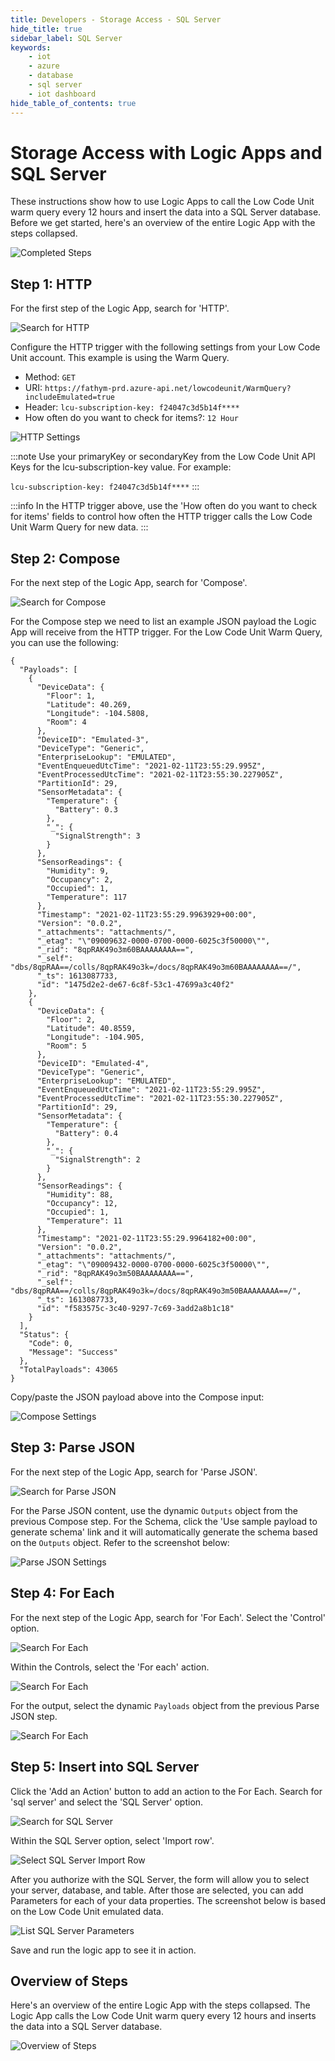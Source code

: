 ```yaml
---
title: Developers - Storage Access - SQL Server
hide_title: true
sidebar_label: SQL Server
keywords:
    - iot
    - azure
    - database
    - sql server
    - iot dashboard
hide_table_of_contents: true
---
```


# Storage Access with Logic Apps and SQL Server

These instructions show how to use Logic Apps to call the Low Code Unit warm query every 12 hours and insert the data into a SQL Server database. Before we get started, here's an overview of the entire Logic App with the steps collapsed.

![Completed Steps](/img/screenshots/logic-apps-sql-server-overview.png)

## Step 1: HTTP

For the first step of the Logic App, search for 'HTTP'.

![Search for HTTP](/img/screenshots/alerts/search-for-http.png)

Configure the HTTP trigger with the following settings from your Low Code Unit account. This example is using the Warm Query.
- Method: `GET`
- URI: `https://fathym-prd.azure-api.net/lowcodeunit/WarmQuery?includeEmulated=true`
- Header: `lcu-subscription-key: f24047c3d5b14f****`
- How often do you want to check for items?: `12 Hour`

![HTTP Settings](/img/screenshots/alerts/http-settings.png)

:::note
Use your primaryKey or secondaryKey from the Low Code Unit API Keys for the lcu-subscription-key value. For example:

`lcu-subscription-key: f24047c3d5b14f****`
:::

:::info
In the HTTP trigger above, use the 'How often do you want to check for items' fields to control how often the HTTP trigger calls the Low Code Unit Warm Query for new data.
:::

## Step 2: Compose

For the next step of the Logic App, search for 'Compose'.

![Search for Compose](/img/screenshots/alerts/search-for-compose.png)

For the Compose step we need to list an example JSON payload the Logic App will receive from the HTTP trigger. For the Low Code Unit Warm Query, you can use the following:

```
{
  "Payloads": [
    {
      "DeviceData": {
        "Floor": 1,
        "Latitude": 40.269,
        "Longitude": -104.5808,
        "Room": 4
      },
      "DeviceID": "Emulated-3",
      "DeviceType": "Generic",
      "EnterpriseLookup": "EMULATED",
      "EventEnqueuedUtcTime": "2021-02-11T23:55:29.995Z",
      "EventProcessedUtcTime": "2021-02-11T23:55:30.227905Z",
      "PartitionId": 29,
      "SensorMetadata": {
        "Temperature": {
          "Battery": 0.3
        },
        "_": {
          "SignalStrength": 3
        }
      },
      "SensorReadings": {
        "Humidity": 9,
        "Occupancy": 2,
        "Occupied": 1,
        "Temperature": 117
      },
      "Timestamp": "2021-02-11T23:55:29.9963929+00:00",
      "Version": "0.0.2",
      "_attachments": "attachments/",
      "_etag": "\"09009632-0000-0700-0000-6025c3f50000\"",
      "_rid": "8qpRAK49o3m60BAAAAAAAA==",
      "_self": "dbs/8qpRAA==/colls/8qpRAK49o3k=/docs/8qpRAK49o3m60BAAAAAAAA==/",
      "_ts": 1613087733,
      "id": "1475d2e2-de67-6c8f-53c1-47699a3c40f2"
    },
    {
      "DeviceData": {
        "Floor": 2,
        "Latitude": 40.8559,
        "Longitude": -104.905,
        "Room": 5
      },
      "DeviceID": "Emulated-4",
      "DeviceType": "Generic",
      "EnterpriseLookup": "EMULATED",
      "EventEnqueuedUtcTime": "2021-02-11T23:55:29.995Z",
      "EventProcessedUtcTime": "2021-02-11T23:55:30.227905Z",
      "PartitionId": 29,
      "SensorMetadata": {
        "Temperature": {
          "Battery": 0.4
        },
        "_": {
          "SignalStrength": 2
        }
      },
      "SensorReadings": {
        "Humidity": 88,
        "Occupancy": 12,
        "Occupied": 1,
        "Temperature": 11
      },
      "Timestamp": "2021-02-11T23:55:29.9964182+00:00",
      "Version": "0.0.2",
      "_attachments": "attachments/",
      "_etag": "\"09009432-0000-0700-0000-6025c3f50000\"",
      "_rid": "8qpRAK49o3m50BAAAAAAAA==",
      "_self": "dbs/8qpRAA==/colls/8qpRAK49o3k=/docs/8qpRAK49o3m50BAAAAAAAA==/",
      "_ts": 1613087733,
      "id": "f583575c-3c40-9297-7c69-3add2a8b1c18"
    }
  ],
  "Status": {
    "Code": 0,
    "Message": "Success"
  },
  "TotalPayloads": 43065
}
```

Copy/paste the JSON payload above into the Compose input:

![Compose Settings](/img/screenshots/alerts/compose-settings.png)

## Step 3: Parse JSON

For the next step of the Logic App, search for 'Parse JSON'.

![Search for Parse JSON](/img/screenshots/alerts/search-for-parsejson.png)

For the Parse JSON content, use the dynamic `Outputs` object from the previous Compose step. For the Schema, click the 'Use sample payload to generate schema' link and it will automatically generate the schema based on the `Outputs` object. Refer to the screenshot below:

![Parse JSON Settings](/img/screenshots/alerts/parsejson-settings.png)

## Step 4: For Each

For the next step of the Logic App, search for 'For Each'. Select the 'Control' option.

![Search For Each](/img/screenshots/alerts/search-for-foreach.png)

Within the Controls, select the 'For each' action.

![Search For Each](/img/screenshots/alerts/search-for-foreach-control.png)

For the output, select the dynamic `Payloads` object from the previous Parse JSON step.

![Search For Each](/img/screenshots/logic-apps-for-each-payloads.png)

## Step 5: Insert into SQL Server

Click the 'Add an Action' button to add an action to the For Each. Search for 'sql server' and select the 'SQL Server' option.

![Search for SQL Server](/img/screenshots/logic-apps-choose-operation-sql-server.png)

Within the SQL Server option, select 'Import row'.

![Select SQL Server Import Row](/img/screenshots/logic-apps-sql-server-import-row.png)

After you authorize with the SQL Server, the form will allow you to select your server, database, and table. After those are selected, you can add Parameters for each of your data properties. The screenshot below is based on the Low Code Unit emulated data.

![List SQL Server Parameters](/img/screenshots/logic-apps-for-each-sql.png)

Save and run the logic app to see it in action.

## Overview of Steps

Here's an overview of the entire Logic App with the steps collapsed. The Logic App calls the Low Code Unit warm query every 12 hours and inserts the data into a SQL Server database.

![Overview of Steps](/img/screenshots/logic-apps-sql-server-overview.png)
